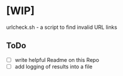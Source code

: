 # [WIP]
 urlcheck.sh - a script to find invalid URL links

## ToDo
* [ ] write helpful Readme on this Repo
* [ ] add logging of results into a file
